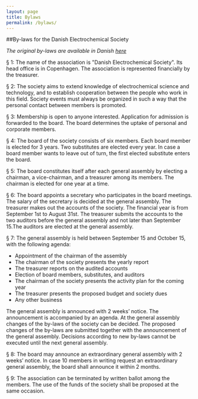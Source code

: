 ```yaml
---
layout: page
title: Bylaws
permalink: /bylaws/
---
```


##By-laws for the Danish Electrochemical Society

*The original by-laws are available in Danish <a href="/def-website/files/vedtaegter_bylaws_DK.pdf">here</a>*

§ 1: The name of the association is "Danish Electrochemical Society". Its head office is in Copenhagen. The association is represented financially by the treasurer.

§ 2: The society aims to extend knowledge of electrochemical science and technology, and to establish cooperation between the people who work in this field. Society events must always be organized in such a way that the personal contact between members is promoted.

§ 3: Membership is open to anyone interested. Application for admission is forwarded to the board. The board determines the uptake of personal and corporate members.

§ 4: The board of the society consists of six members. Each board member is elected for 3 years. Two substitutes are elected every year. In case a board member wants to leave out of turn, the first elected substitute enters the board.

§ 5: The board constitutes itself after each general assembly by electing a chairman, a vice-chairman, and a treasurer among its members. The chairman is elected for one year at a time.

§ 6: The board appoints a secretary who participates in the board meetings. The salary of the secretary is decided at the general assembly. The treasurer makes out the accounts of the society. The financial year is from September 1st to August 31st. The treasurer submits the accounts to the two auditors before the general assembly and not later than September 15.The auditors are elected at the general assembly.

§ 7: The general assembly is held between September 15 and October 15, with the following agenda:

  - Appointment of the chairman of the assembly
  - The chairman of the society presents the yearly report
  - The treasurer reports on the audited accounts
  - Election of board members, substitutes, and auditors
  - The chairman of the society presents the activity plan for the coming year
  - The treasurer presents the proposed budget and society dues
  - Any other business

The general assembly is announced with 2 weeks’ notice. The announcement is accompanied by an agenda. At the general assembly changes of the by-laws of the society can be decided. The proposed changes of the by-laws are submitted together with the announcement of the general assembly.  Decisions according to new by-laws cannot be executed until the next general assembly.

§ 8: The board may announce an extraordinary general assembly with 2 weeks’ notice. In case 10 members in writing request an extraordinary general assembly, the board shall announce it within 2 months.

§ 9: The association can be terminated by written ballot among the members. The use of the funds of the society shall be proposed at the same occasion.
